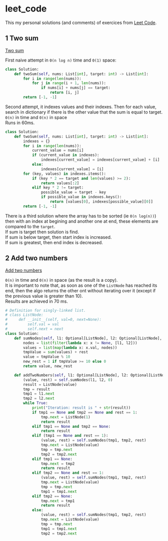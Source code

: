 # leet_code

This my personal solutions (and comments) of exercices from [Leet Code](https://leetcode.com).

## 1 Two sum

[Two sum](https://leetcode.com/problems/two-sum/)

First naive attempt in `0(n log n)` time and `0(1)` space:

```python
class Solution:
    def twoSum(self, nums: List[int], target: int) -> List[int]:
        for i in range(len(nums)):
            for j in range(i + 1, len(nums)):
            	if nums[i] + nums[j] == target:
            		return [i, j]
        return [-1, -1]
```


Second attempt, it indexes values and their indexes. Then for each value, search in dictionary if there is the other value that the sum is equal to target.\
`0(n)` in time and `0(n)` in space \
Runs in 60ms.

```python
class Solution:
    def twoSum(self, nums: List[int], target: int) -> List[int]:
        indexes = {}
        for i in range(len(nums)):
            current_value = nums[i]
            if (current_value in indexes):
                indexes[current_value] = indexes[current_value] + [i]
            else:
                indexes[current_value] = [i]
        for (key, values) in indexes.items():
            if (key * 2 == target and len(values) >= 2):
                return values[:2]
            elif key * 2 != target:
                possible_value = target - key
                if possible_value in indexes.keys():
                    return [values[0], indexes[possible_value][0]]
        return [-1, -1]
```

There is a third solution where the array has to be sorted (ie `0(n log(n))`) then with an index at begining and another one at end, these elements are compared to the `target`.\
If sum is target then solution is find. \
If sum is below target, then start index is increased. \
If sum is greatest, then end index is decreased.

## 2 Add two numbers

[Add two numbers](https://leetcode.com/problems/add-two-numbers/)

`0(n)` in time and `0(n)` in space (as the result is a copy).\
It is important to note that, as soon as one of the `ListNode` has reached its end, then the algo returns the other ont without iterating over it (except if the previous value is greater than 10). \
Results are achieved in 70 ms.

```python
# Definition for singly-linked list.
# class ListNode:
#     def __init__(self, val=0, next=None):
#         self.val = val
#         self.next = next
class Solution:
    def sumNodes(self, l1: Optional[ListNode], l2: Optional[ListNode], rest: int) -> (int, int):
        nodes = list(filter(lambda x: x != None, [l1, l2]))
        values = list(map(lambda x: x.val, nodes))
        tmpValue = sum(values) + rest
        value = tmpValue % 10
        new_rest = 1 if tmpValue >= 10 else 0
        return value, new_rest

    def addTwoNumbers(self, l1: Optional[ListNode], l2: Optional[ListNode]) -> Optional[ListNode]:
        (value, rest) = self.sumNodes(l1, l2, 0)
        result = ListNode(value)
        tmp = result
        tmp1 = l1.next
        tmp2 = l2.next
        while True:
            print("Iteration: result is " + str(result))
            if tmp1 == None and tmp2 == None and rest == 1:
                tmp.next = ListNode(1)
                return result
            elif tmp1 == None and tmp2 == None:
                return result
            elif (tmp1 == None and rest == 1):
                (value, rest) = self.sumNodes(tmp1, tmp2, rest)
                tmp.next = ListNode(value)
                tmp = tmp.next
                tmp2 = tmp2.next
            elif tmp1 == None:
                tmp.next = tmp2
                return result
            elif tmp2 == None and rest == 1:
                (value, rest) = self.sumNodes(tmp1, tmp2, rest)
                tmp.next = ListNode(value)
                tmp = tmp.next
                tmp1 = tmp1.next
            elif tmp2 == None:
                tmp.next = tmp1
                return result
            else:
                (value, rest) = self.sumNodes(tmp1, tmp2, rest)
                tmp.next = ListNode(value)
                tmp = tmp.next
                tmp1 = tmp1.next
                tmp2 = tmp2.next
```
